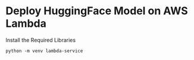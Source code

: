 # Deploy HuggingFace Model on AWS Lambda

Install the Required Libraries

`python -m venv lambda-service`
